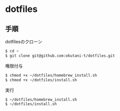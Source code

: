# dotfiles

## 手順

dotfilesのクローン

```bash
$ cd ~
$ git clone git@github.com:okutani-t/dotfiles.git
```

権限付与

```bash
$ chmod +x ~/dotfiles/homebrew_install.sh
$ chmod +x ~/dotfiles/install.sh
```

実行

```bash
$ ~/dotfiles/homebrew_install.sh
$ ~/dotfiles/install.sh
```

